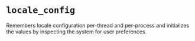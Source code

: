 
# `locale_config`

Remembers locale configuration per-thread and per-process and initializes the
values by inspecting the system for user preferences.


